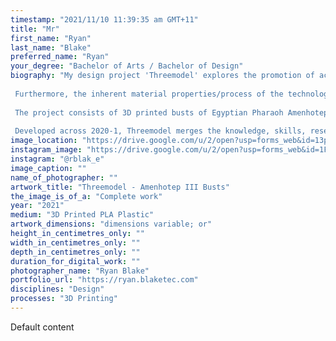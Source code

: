 ```yaml
---
timestamp: "2021/11/10 11:39:35 am GMT+11"
title: "Mr"
first_name: "Ryan"
last_name: "Blake"
preferred_name: "Ryan"
your_degree: "Bachelor of Arts / Bachelor of Design"
biography: "My design project 'Threemodel' explores the promotion of accessibility and interactivity in the museum experience, by utilising 3D modelling and printing technologies. These techniques allow for a tangible experience with objects and artefacts, bringing them into the hands of the public, as part of interactive exhibits and outreach programs. 
 
 Furthermore, the inherent material properties/process of the technology allow exploration of ideas concerning the re-creation and rebuilding of damaged or delicate artefacts, providing a new life to the unseen or unknown aspects of history.
 
 The project consists of 3D printed busts of Egyptian Pharaoh Amenhotep III, in original, reconstructed, and interactive puzzle states. These works are also housed, along with process documentation and rationale, in website form.
 
 Developed across 2020-1, Threemodel merges the knowledge, skills, research and interest I have acquired across the fields of Digital Humanities and Design during my studies."
image_location: "https://drive.google.com/u/2/open?usp=forms_web&id=13p9r3_uq0SA9AF-VtH-fKbhfkned7qmt"
instagram_image: "https://drive.google.com/u/2/open?usp=forms_web&id=1F6IzgJdRf8QTRZzjg32Bh6y5HXpwl22p"
instagram: "@rblak_e"
image_caption: ""
name_of_photographer: ""
artwork_title: "Threemodel - Amenhotep III Busts"
the_image_is_of_a: "Complete work"
year: "2021"
medium: "3D Printed PLA Plastic"
artwork_dimensions: "dimensions variable; or"
height_in_centimetres_only: ""
width_in_centimetres_only: ""
depth_in_centimetres_only: ""
duration_for_digital_work: ""
photographer_name: "Ryan Blake"
portfolio_url: "https://ryan.blaketec.com"
disciplines: "Design"
processes: "3D Printing"
---
```


Default content
